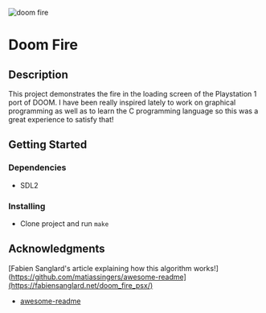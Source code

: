 ![doom fire](./fire.gif)

# Doom Fire

## Description

This project demonstrates the fire in the loading screen of the Playstation 1 port of DOOM. 
I have been really inspired lately to work on graphical programming as well as to learn the C programming language so this was a great experience to satisfy that!

## Getting Started

### Dependencies

* SDL2

### Installing

* Clone project and run ```make```

## Acknowledgments

[Fabien Sanglard's article explaining how this algorithm works!](https://github.com/matiassingers/awesome-readme](https://fabiensanglard.net/doom_fire_psx/)
* [awesome-readme](https://github.com/matiassingers/awesome-readme)
